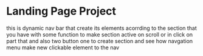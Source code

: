 # Landing Page Project

this is dynamic nav bar that create its elements acorrding to the section that you have with some function to make section active on scroll or in click on part that and also two button one to create section and see how navgation menu make new clickable element to the nav